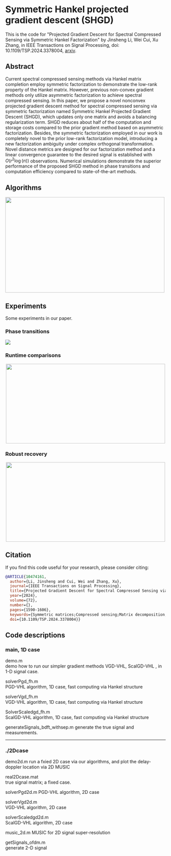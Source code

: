 # Symmetric Hankel projected gradient descent (SHGD)

This is the code for "Projected Gradient Descent for Spectral Compressed Sensing via Symmetric Hankel Factorization" by Jinsheng Li, Wei Cui, Xu Zhang, 
in IEEE Transactions on Signal Processing, doi: 10.1109/TSP.2024.3378004, [arxiv](https://arxiv.org/abs/2403.09031).
## Abstract
Current spectral compressed sensing methods via Hankel matrix completion employ symmetric factorization to demonstrate the low-rank property of the Hankel matrix. However, previous non-convex gradient methods only utilize asymmetric factorization to achieve spectral compressed sensing. In this paper, we propose a novel nonconvex projected gradient descent method for spectral compressed sensing via symmetric factorization named Symmetric Hankel Projected Gradient Descent (SHGD), which updates only one matrix and avoids a balancing regularization term. SHGD reduces about half of the computation and storage costs compared to the prior gradient method based on asymmetric factorization. Besides, the symmetric factorization employed in our work is completely novel to the prior low-rank factorization model, introducing a new factorization ambiguity under complex orthogonal transformation. Novel distance metrics are designed for our factorization method and a linear convergence guarantee to the desired signal is established with $O (r^2\log(n))$ observations. Numerical simulations demonstrate the superior performance of the proposed SHGD method in phase transitions and computation efficiency compared to state-of-the-art methods.
## Algorithms
<div align=left> <img src=fig/Alg.JPG width="500" height="300" align="center" />  </div>  

## Experiments   
Some experiments in our paper.  
### Phase transitions  
![](fig/pst.png)
###  Runtime comparisons
<div align=center> <img src=fig/Time_comparisons.png width="500" height="250" align="center" />  </div>
 
###  Robust recovery  
 <div align=center> <img src=fig/robust_recovery.png width="500" height="250" align="center" /> </div>


## Citation
If you find this code useful for your research, please consider citing:
```bibtex
@ARTICLE{10474161,
  author={Li, Jinsheng and Cui, Wei and Zhang, Xu},
  journal={IEEE Transactions on Signal Processing}, 
  title={Projected Gradient Descent for Spectral Compressed Sensing via Symmetric Hankel Factorization}, 
  year={2024},
  volume={72},
  number={},
  pages={1590-1606},
  keywords={Symmetric matrices;Compressed sensing;Matrix decomposition;Sparse matrices;Costs;Gradient methods;Convergence;Spectral compressed sensing;Hankel matrix completion;symmetric matrix factorization},
  doi={10.1109/TSP.2024.3378004}}
```
## Code descriptions
### main, 1D case 
demo.m   
demo how to run our simpler gradient methods VGD-VHL, ScalGD-VHL , in 1-D signal case.  
   

solverPgd_fh.m   
PGD-VHL algorithm, 1D case, fast computing via Hankel structure 

solverVgd_fh.m   
VGD-VHL algorithm, 1D case, fast computing via Hankel structure 


SolverScaledgd_fh.m  
ScalGD-VHL algorithm, 1D case, fast computing via Hankel structure 

generateSignals_bdft_withsep.m 
generate the true signal and measurements. 

--------------------------------------------------------------------------------
### ./2Dcase  

demo2d.m 
 run a fxied 2D case via our algorithms, and plot the delay-doppler location via 2D MUSIC

real2Dcase.mat  
true signal matrix; a fixed case. 

solverPgd2d.m 
PGD-VHL algorithm, 2D case

solverVgd2d.m  
VGD-VHL algorithm, 2D case 

solverScaledgd2d.m  
ScalGD-VHL algorithm, 2D case 

music_2d.m 
MUSIC for 2D  signal super-resolution 

getSignals_ofdm.m  
generate 2-D  signal 
